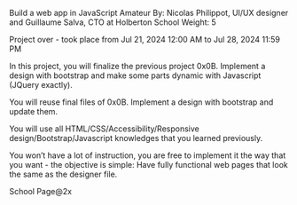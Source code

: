 Build a web app in JavaScript
Amateur
By: Nicolas Philippot, UI/UX designer and Guillaume Salva, CTO at Holberton School
Weight: 5

Project over - took place from Jul 21, 2024 12:00 AM to Jul 28, 2024 11:59 PM

In this project, you will finalize the previous project 0x0B. Implement a design with bootstrap and make some parts dynamic with Javascript (JQuery exactly).

You will reuse final files of 0x0B. Implement a design with bootstrap and update them.

You will use all HTML/CSS/Accessibility/Responsive design/Bootstrap/Javascript knowledges that you learned previously.

You won’t have a lot of instruction, you are free to implement it the way that you want - the objective is simple: Have fully functional web pages that look the same as the designer file.

School Page@2x


